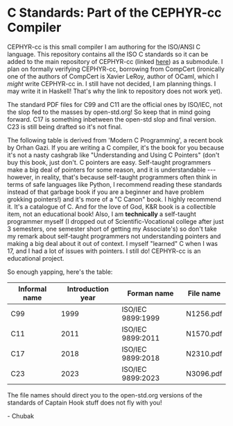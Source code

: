 # C Standards: Part of the CEPHYR-cc Compiler

CEPHYR-cc is this small compiler I am authoring for the ISO/ANSI C language. This repository contains all the ISO C standards so it can be added to the main repository of CEPHYR-cc (linked [here](https://github.com/Chubek/cephyr-cc)) as a submodule. I plan on formally verifying CEPHYR-cc, borrowing from CompCert (ironically one of the authors of CompCert is Xavier LeRoy, author of OCaml, which I *might* write CEPHYR-cc in. I still have not decided, I am planning things. I may write it in Haskell! That's why the link to repository does not work yet).

The standard PDF files for C99 and C11 are the official ones by ISO/IEC, not the slop fed to the masses by open-std.org! So keep that in mind going forward. C17 is something inbetween the open-std slop and final version. C23 is still being drafted so it's not final.

The following table is derived from 'Modern C Programming', a recent book by Orhan Gazi. If you are writing a C compiler, it's the book for you because it's not a nasty cashgrab like "Understanding and Using C Pointers" (don't buy this book, just don't. C pointers are easy. Self-taught programmers make a big deal of pointers for some reason, and it is understandable --- however, in reality, that's because self-taught programmers often think in terms of safe languages like Python, I recommend reading these standards instead of that garbage book if you are a beginner and have problem grokking pointers!) and it's more of a "C Canon" book. I highly recommend it. It's a catalogue of C. And for the love of God, K&R book is a collectible item, not an educational book! Also, I am __technically__ a self-taught programmer myself (I dropped out of Scientific-Vocational college after just 3 semesters, one semester short of getting my Associate's) so don't take my remark about self-taught programmers not understanding pointers and making a big deal about it out of context. I myself "learned" C when I was 17, and I had a lot of issues with pointers. I still do! CEPHYR-cc is an educational project.


So enough yapping, here's the table:

|Informal name|Introduction year|Forman name|File name|
|-------------|-----------------|-----------|---------|
|C99	      | 1999            | ISO/IEC 9899:1999|N1256.pdf|
|C11          | 2011            | ISO/IEC 9899:2011|N1570.pdf|
|C17          | 2018            | ISO/IEC 9899:2018|N2310.pdf|
|C23          | 2023            | ISO/IEC 9899:2023|N3096.pdf|


The file names should direct you to the open-std.org versions of the standards of Captain Hook stuff does not fly with you!


\- Chubak


